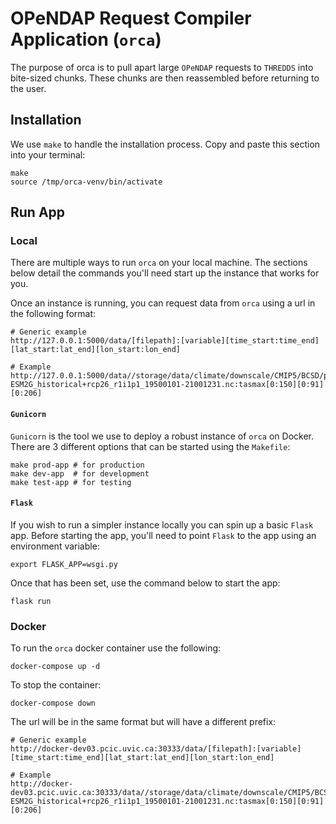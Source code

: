 # OPeNDAP Request Compiler Application (`orca`)

The purpose of orca is to pull apart large `OPeNDAP` requests to `THREDDS` into bite-sized chunks. These chunks are then reassembled before returning to the user.

## Installation
We use `make` to handle the installation process. Copy and paste this section into your terminal:
```
make
source /tmp/orca-venv/bin/activate
```

## Run App
### Local
There are multiple ways to run `orca` on your local machine. The sections below detail the commands you'll need start up the instance that works for you.

Once an instance is running, you can request data from `orca` using a url in the following format:
```
# Generic example
http://127.0.0.1:5000/data/[filepath]:[variable][time_start:time_end][lat_start:lat_end][lon_start:lon_end]

# Example
http://127.0.0.1:5000/data//storage/data/climate/downscale/CMIP5/BCSD/pr+tasmax+tasmin_day_BCSD+ANUSPLIN300+GFDL-ESM2G_historical+rcp26_r1i1p1_19500101-21001231.nc:tasmax[0:150][0:91][0:206]
```

#### `Gunicorn`
`Gunicorn` is the tool we use to deploy a robust instance of `orca` on Docker. There are 3 different options that can be started using the `Makefile`:
```
make prod-app # for production
make dev-app  # for development
make test-app # for testing
```

#### `Flask`
If you wish to run a simpler instance locally you can spin up a basic `Flask` app. Before starting the app, you'll need to point `Flask` to the app using an environment variable:
```
export FLASK_APP=wsgi.py
```

Once that has been set, use the command below to start the app:
```
flask run
```

### Docker
To run the `orca` docker container use the following:
```
docker-compose up -d
```
To stop the container:
```
docker-compose down
```

The url will be in the same format but will have a different prefix:
```
# Generic example
http://docker-dev03.pcic.uvic.ca:30333/data/[filepath]:[variable][time_start:time_end][lat_start:lat_end][lon_start:lon_end]

# Example
http://docker-dev03.pcic.uvic.ca:30333/data//storage/data/climate/downscale/CMIP5/BCSD/pr+tasmax+tasmin_day_BCSD+ANUSPLIN300+GFDL-ESM2G_historical+rcp26_r1i1p1_19500101-21001231.nc:tasmax[0:150][0:91][0:206]
```
